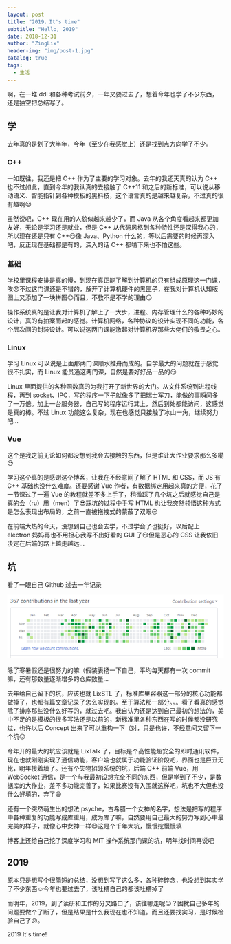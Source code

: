 ```yaml
---
layout: post
title: "2019，It's time"
subtitle: "Hello, 2019"
date: 2018-12-31
author: "ZingLix"
header-img: "img/post-1.jpg"
catalog: true
tags:
  - 生活
---
```


啊，在一堆 ddl 和各种考试前夕，一年又要过去了，想着今年也学了不少东西，还是抽空把总结写了。

## 学

去年真的是划了大半年，今年（至少在我感觉上）还是找到点方向学了不少。

### C++

一如既往，我还是把 C++ 作为了主要的学习对象。去年的我还天真的认为 C++ 也不过如此，直到今年的我认真的去接触了 C++11 和之后的新标准，可以说从移动语义、智能指针到各种模板的黑科技，这个语言真的是越来越复杂，不过真的很有趣啊:neutral_face:

虽然说吧，C++ 现在用的人貌似越来越少了，而 Java 从各个角度看起来都更加友好，无论是学习还是就业，但是 C++ 从代码风格到各种特性还是深得我心的，所以现在还是只有 C++:smirk:像 Java、Python 什么的，等以后需要的时候再深入吧，反正现在基础都是有的，深入的话 C++ 都啃下来也不怕这些。

### 基础

学校里课程安排是真的慢，到现在真正能了解到计算机的只有组成原理这一门课，唉:disappointed:不过这门课还是不错的，解开了计算机硬件的黑匣子，在我对计算机认知版图上又添加了一块拼图:blush:而且，不教不是不学的理由:smirk:

操作系统真的是让我对计算机了解上了一大步，进程、内存管理什么的各种巧妙的设计，真的有拍案而起的感觉。计算机网络，各种协议的设计实现不同的功能，各个层次间的封装设计。可以说这两门课能激起对计算机界那些大佬们的敬畏之心。

### Linux

学习 Linux 可以说是上面那两门课顺水推舟而成的。自学最大的问题就在于感觉很不扎实，而 Linux 能贯通这两门课，自然是要好好品一品的:smirk:

Linux 里面提供的各种函数真的为我打开了新世界的大门。从文件系统到进程线程，再到 socket、IPC，写的程序一下子就像多了把瑞士军刀，能做的事瞬间多了一万倍。加上一台服务器，自己写的程序运行其上，然后到处都能访问，这感觉是真的棒。不过 Linux 功能这么复杂，现在也感觉只接触了冰山一角，继续努力吧...

### Vue

这个是我之前无论如何都没想到我会去接触的东西，但是谁让大作业要求那么多嘞:unamused:

学习这个真的是感谢这个博客，让我在不经意间了解了 HTML 和 CSS，而 JS 有 C++ 基础也没什么难度。还要感谢 Vue 作者，有数据绑定用起来真的方便，花了一节课过了一遍 Vue 的教程就差不多上手了，稍微踩了几个坑之后就感觉自己是真的会（ru）用（men）了:sunglasses:踩坑的过程中手写 HTML 也让我突然领悟这种方式是怎么表现出布局的，之前一直被拖拽式的蒙蔽了双眼:unamused:

在前端大热的今天，没想到自己也会去学，不过学会了也挺好，以后配上 electron 妈妈再也不用担心我写不出好看的 GUI 了:smirk:但是恶心的 CSS 让我依旧决定在后端的路上越走越远...

## 坑

看了一眼自己 Github 过去一年记录 

![](/img/in-post/sum2018/1.png)

除了寒暑假还是很努力的嘛（假装表扬一下自己，平均每天都有一次 commit 嘛，还有那数量逐渐增多的仓库数量...

去年给自己留下的坑，应该也就 LixSTL 了，标准库里容器这一部分的核心功能都做掉了，也都有篇文章记录了怎么实现的。至于算法那一部分。。。看了看真的感觉除了排序那些没什么好写的，就过去吧。我自认为还是达到自己最初的想法的，美中不足的是模板的很多写法还是以前的，新标准里各种东西在写的时候都没研究过，也许以后 Concept 出来了可以重构一下（对，只是也许，不经意间又留下一个坑:confused:

今年开的最大的坑应该就是 LixTalk 了，目标是个高性能超安全的即时通讯软件，现在也就刚刚实现了通信功能，客户端也就属于功能验证阶段吧，界面也是巨丑无比，明年接着填了。还有个失物招领系统的坑，后端 C++ 前端 Vue，用 WebSocket 通信，是一个与我最初设想完全不同的东西，但是学到了不少，是数据库的大作业，差不多功能完善了，如果比赛没有入围就这样吧，坑也不大但也没什么好填的，弃了:smile:

还有一个突然萌生出的想法 psyche，古希腊一个女神的名字，想法是把写的程序中各种重复的功能写成库重用，成为库了嘛，自然要用自己最大的努力写到心中最完美的样子，就像心中女神一样:yum:这是个千年大坑，慢慢挖慢慢填

博客上还给自己挖了深度学习和 MIT 操作系统那门课的坑，明年找时间再说吧

## 2019

原本只是想写个很简短的总结，没想到写了这么多，各种碎碎念，也没想到其实学了不少东西:relaxed:今年也要过去了，该吐槽自己的都该吐槽掉了

而明年，2019，到了读研和工作的分叉路口了，该往哪走呢:expressionless:？困扰自己多年的问题要做个了断了，但是结果是什么我现在也不知道。而且还要找实习，是时候检验自己了:confused:。

2019 It's time!
